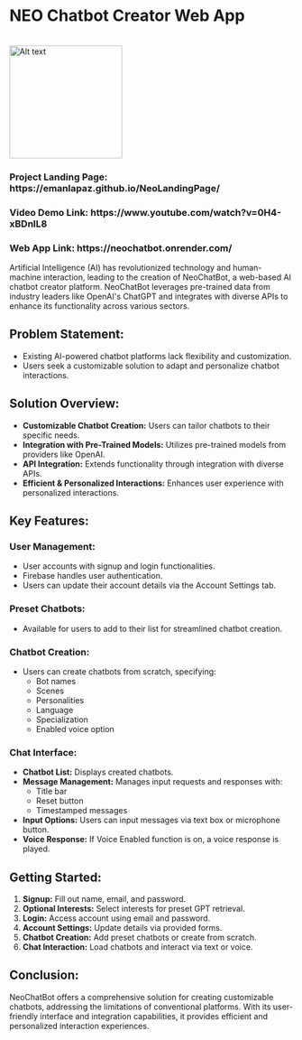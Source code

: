 <h1>NEO Chatbot Creator Web App</h1>
</br>
<img src="https://github.com/emanlapaz/neochatbot/assets/96552779/d9998f98-aee5-4af6-a997-668298a96984" alt="Alt text" width="200"/>
</br>
<h3>Project Landing Page: https://emanlapaz.github.io/NeoLandingPage/</h3>
<h3>Video Demo Link: https://www.youtube.com/watch?v=0H4-xBDnlL8 </h3>
<h3>Web App Link: https://neochatbot.onrender.com/</h3>


<p>Artificial Intelligence (AI) has revolutionized technology and human-machine interaction, leading to the creation of NeoChatBot, a web-based AI chatbot creator platform. NeoChatBot leverages pre-trained data from industry leaders like OpenAI's ChatGPT and integrates with diverse APIs to enhance its functionality across various sectors.</p>

<h2>Problem Statement:</h2>
<ul>
  <li>Existing AI-powered chatbot platforms lack flexibility and customization.</li>
  <li>Users seek a customizable solution to adapt and personalize chatbot interactions.</li>
</ul>

<h2>Solution Overview:</h2>
<ul>
  <li><strong>Customizable Chatbot Creation:</strong> Users can tailor chatbots to their specific needs.</li>
  <li><strong>Integration with Pre-Trained Models:</strong> Utilizes pre-trained models from providers like OpenAI.</li>
  <li><strong>API Integration:</strong> Extends functionality through integration with diverse APIs.</li>
  <li><strong>Efficient & Personalized Interactions:</strong> Enhances user experience with personalized interactions.</li>
</ul>

<h2>Key Features:</h2>
<h3>User Management:</h3>
<ul>
  <li>User accounts with signup and login functionalities.</li>
  <li>Firebase handles user authentication.</li>
  <li>Users can update their account details via the Account Settings tab.</li>
</ul>

<h3>Preset Chatbots:</h3>
<ul>
  <li>Available for users to add to their list for streamlined chatbot creation.</li>
</ul>

<h3>Chatbot Creation:</h3>
<ul>
  <li>Users can create chatbots from scratch, specifying:
    <ul>
      <li>Bot names</li>
      <li>Scenes</li>
      <li>Personalities</li>
      <li>Language</li>
      <li>Specialization</li>
      <li>Enabled voice option</li>
    </ul>
  </li>
</ul>

<h3>Chat Interface:</h3>
<ul>
  <li><strong>Chatbot List:</strong> Displays created chatbots.</li>
  <li><strong>Message Management:</strong> Manages input requests and responses with:
    <ul>
      <li>Title bar</li>
      <li>Reset button</li>
      <li>Timestamped messages</li>
    </ul>
  </li>
  <li><strong>Input Options:</strong> Users can input messages via text box or microphone button.</li>
  <li><strong>Voice Response:</strong> If Voice Enabled function is on, a voice response is played.</li>
</ul>

<h2>Getting Started:</h2>
<ol>
  <li><strong>Signup:</strong> Fill out name, email, and password.</li>
  <li><strong>Optional Interests:</strong> Select interests for preset GPT retrieval.</li>
  <li><strong>Login:</strong> Access account using email and password.</li>
  <li><strong>Account Settings:</strong> Update details via provided forms.</li>
  <li><strong>Chatbot Creation:</strong> Add preset chatbots or create from scratch.</li>
  <li><strong>Chat Interaction:</strong> Load chatbots and interact via text or voice.</li>
</ol>

<h2>Conclusion:</h2>
<p>NeoChatBot offers a comprehensive solution for creating customizable chatbots, addressing the limitations of conventional platforms. With its user-friendly interface and integration capabilities, it provides efficient and personalized interaction experiences.</p>

